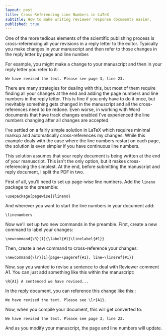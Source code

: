 ```yaml
---
layout: post
title: Cross-Referencing Line Numbers in LaTeX
subtitle: How to make writing reviewer response documents easier.
published: true
---
```


One of the more tedious elements of the scientific publishing process is cross-referencing all your revisions in a reply letter to the editor. Typically you make changes in your manuscript and then refer to those changes in the reply letter by page and line number.

For example, you might make a change to your manuscript and then in your reply letter you refer to it:

    We have revised the text. Please see page 3, line 23.

There are many strategies for dealing with this, but most of them require finding all your changes at the end and adding the page numbers and line numbers in the reply letter. This is fine if you only have to do it once, but inevitably something gets changed in the manuscript and all the cross-references need to be redone. Even worse, in working with Word documents that have track changes enabled I've experienced the line numbers changing after all changes are accepted.

I've settled on a fairly simple solution in LaTeX which requires minimal markup and automatically cross-references my changes. While this example deals with the case where the line numbers restart on each page, the solution is even simpler if you have continuous line numbers.

This solution assumes that your reply document is being written at the end of your manuscript. This isn't the only option, but it makes cross-referencing the simplest. At the end, before submitting the manuscript and reply document, I split the PDF in two.

First of all, you'll need to set up page-wise line numbers. Add the `lineno` package to the preamble:

    \usepackage[pagewise]{lineno}


And wherever you want to start the line numbers in your document add:

    \linenumbers

Now we'll set up two new commands in the preamble. First, create a new command to label your changes:

    \newcommand{\R}[1]{\label{#1}\linelabel{#1}}

Then, create a new command to cross-reference your changes:

    \newcommand{\lr}[1]{page~\pageref{#1}, line~\lineref{#1}}

Now, say you wanted to revise a sentence to deal with Reviewer comment A1. You can just add something like this within the manuscript:

    \R{A1} A sentenced we have revised...

In the reply document, you can reference this change like this::
 
    We have revised the text. Please see \lr{A1}.

Now, when you compile your document, this will get converted to:

    We have revised the text. Please see page 3, line 23.

And as you modify your manuscript, the page and line numbers will update.
